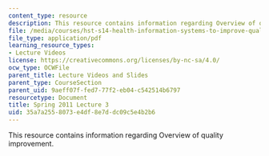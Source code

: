 ```yaml
---
content_type: resource
description: This resource contains information regarding Overview of quality improvement.
file: /media/courses/hst-s14-health-information-systems-to-improve-quality-of-care-in-resource-poor-settings-spring-2012/35a7a2558073e4df8e7ddc09c5e4b2b6_MITHST_S14S12_lec03_1103.pdf
file_type: application/pdf
learning_resource_types:
- Lecture Videos
license: https://creativecommons.org/licenses/by-nc-sa/4.0/
ocw_type: OCWFile
parent_title: Lecture Videos and Slides
parent_type: CourseSection
parent_uid: 9aeff07f-fed7-77f2-eb04-c542514b6797
resourcetype: Document
title: Spring 2011 Lecture 3
uid: 35a7a255-8073-e4df-8e7d-dc09c5e4b2b6
---
```

This resource contains information regarding Overview of quality improvement.